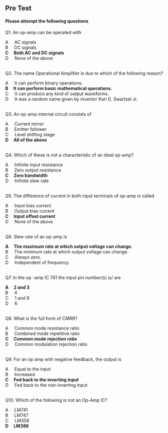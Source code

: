 ##  Pre Test 
#### Please attempt the following questions


Q1. An op-amp can be operated with  

A     AC signals  
B     DC signals  
<b>C     Both AC and DC signals</b>  
D     None of the above  
<br>
  
  
Q2. The name Operational Amplifier is due to which of the following reason?  

A     It can perform binary operations.  
<b>B     It can perform basic mathematical operations.</b>  
C     It can produce any kind of output waveforms.  
D     It was a random name given by inventor Karl D. Swartzel Jr.  
<br> 


Q3. An op-amp internal circuit consists of  

A     Current mirror  
B     Emitter follower  
C     Level shifting stage  
<b>D     All of the above</b>  
<br>
  

Q4. Which of these is not a characteristic of an ideal op-amp?  

A     Infinite input resistance  
B     Zero output resistance  
<b>C     Zero bandwidth</b>   
D     Infinite slew rate  
<br>


Q5. The difference of current in both input terminals of op-amp is called  

A     Input bias current  
B     Output bias current  
<b>C     Input offset current</b>   
D     None of the above  
<br>


Q6. Slew rate of an op-amp is  

<b>A     The maximum rate at which output voltage can change.</b>  
B     The minimum rate at which output voltage can change.  
C     Always zero.  
D     Independent of frequency.  
<br>
    
      
Q7. In the op -amp IC 741 the input pin number(s) is/ are  

<b>A     2 and 3</b>      
B     4  
C     1 and 8  
D     6  
<br>
    

Q8. What is the full form of CMRR?  

A     Common mode resistance ratio  
B     Combined mode repetitive ratio  
<b>C     Common mode rejection ratio</b>   
D     Common modulation rejection ratio  
<br>


Q9. For an op amp with negative feedback, the output is  

A     Equal to the input  
B     Increased  
<b>C     Fed back to the inverting input</b>  
D     Fed back to the non-inverting input  
<br>
  
    
Q10. Which of the following is not an Op-Amp IC?  

A     LM741  
B     LM747  
C     LM358  
<b>D     LM386</b>  

